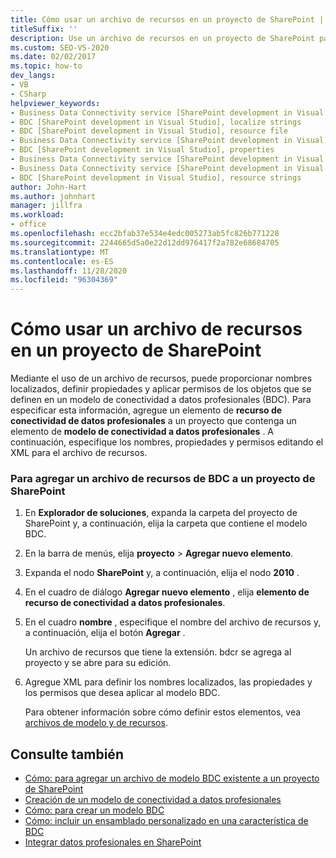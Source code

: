 ```yaml
---
title: Cómo usar un archivo de recursos en un proyecto de SharePoint | Microsoft Docs
titleSuffix: ''
description: Use un archivo de recursos en un proyecto de SharePoint para poder proporcionar nombres localizados, definir propiedades y aplicar permisos para los objetos definidos en un modelo BDC.
ms.custom: SEO-VS-2020
ms.date: 02/02/2017
ms.topic: how-to
dev_langs:
- VB
- CSharp
helpviewer_keywords:
- Business Data Connectivity service [SharePoint development in Visual Studio], localize strings
- BDC [SharePoint development in Visual Studio], localize strings
- BDC [SharePoint development in Visual Studio], resource file
- Business Data Connectivity service [SharePoint development in Visual Studio], resource strings
- BDC [SharePoint development in Visual Studio], properties
- Business Data Connectivity service [SharePoint development in Visual Studio], properties
- Business Data Connectivity service [SharePoint development in Visual Studio], resource file
- BDC [SharePoint development in Visual Studio], resource strings
author: John-Hart
ms.author: johnhart
manager: jillfra
ms.workload:
- office
ms.openlocfilehash: ecc2bfab37e534e4edc005273ab5fc826b771228
ms.sourcegitcommit: 2244665d5a0e22d12dd976417f2a782e68684705
ms.translationtype: MT
ms.contentlocale: es-ES
ms.lasthandoff: 11/28/2020
ms.locfileid: "96304369"
---
```

# <a name="how-to-use-a-resource-file-in-a-sharepoint-project"></a>Cómo usar un archivo de recursos en un proyecto de SharePoint

  Mediante el uso de un archivo de recursos, puede proporcionar nombres localizados, definir propiedades y aplicar permisos de los objetos que se definen en un modelo de conectividad a datos profesionales (BDC). Para especificar esta información, agregue un elemento de **recurso de conectividad de datos profesionales** a un proyecto que contenga un elemento de **modelo de conectividad a datos profesionales** . A continuación, especifique los nombres, propiedades y permisos editando el XML para el archivo de recursos.

### <a name="to-add-a-bdc-resource-file-to-a-sharepoint-project"></a>Para agregar un archivo de recursos de BDC a un proyecto de SharePoint

1. En **Explorador de soluciones**, expanda la carpeta del proyecto de SharePoint y, a continuación, elija la carpeta que contiene el modelo BDC.

2. En la barra de menús, elija **proyecto**  >  **Agregar nuevo elemento**.

3. Expanda el nodo **SharePoint** y, a continuación, elija el nodo **2010** .

4. En el cuadro de diálogo **Agregar nuevo elemento** , elija **elemento de recurso de conectividad a datos profesionales**.

5. En el cuadro **nombre** , especifique el nombre del archivo de recursos y, a continuación, elija el botón **Agregar** .

     Un archivo de recursos que tiene la extensión. bdcr se agrega al proyecto y se abre para su edición.

6. Agregue XML para definir los nombres localizados, las propiedades y los permisos que desea aplicar al modelo BDC.

     Para obtener información sobre cómo definir estos elementos, vea [archivos de modelo y de recursos](/previous-versions/office/developer/sharepoint-2010/aa674515(v=office.14)).

## <a name="see-also"></a>Consulte también
- [Cómo: para agregar un archivo de modelo BDC existente a un proyecto de SharePoint](../sharepoint/how-to-add-an-existing-bdc-model-file-to-a-sharepoint-project.md)
- [Creación de un modelo de conectividad a datos profesionales](../sharepoint/creating-a-business-data-connectivity-model.md)
- [Cómo: para crear un modelo BDC](../sharepoint/how-to-create-a-bdc-model.md)
- [Cómo: incluir un ensamblado personalizado en una característica de BDC](../sharepoint/how-to-include-a-custom-assembly-in-a-bdc-feature.md)
- [Integrar datos profesionales en SharePoint](../sharepoint/integrating-business-data-into-sharepoint.md)
